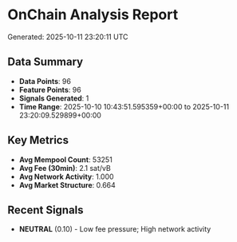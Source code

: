 # OnChain Analysis Report
Generated: 2025-10-11 23:20:11 UTC

## Data Summary
- **Data Points**: 96
- **Feature Points**: 96
- **Signals Generated**: 1
- **Time Range**: 2025-10-10 10:43:51.595359+00:00 to 2025-10-11 23:20:09.529899+00:00

## Key Metrics
- **Avg Mempool Count**: 53251
- **Avg Fee (30min)**: 2.1 sat/vB
- **Avg Network Activity**: 1.000
- **Avg Market Structure**: 0.664

## Recent Signals
- **NEUTRAL** (0.10) - Low fee pressure; High network activity
